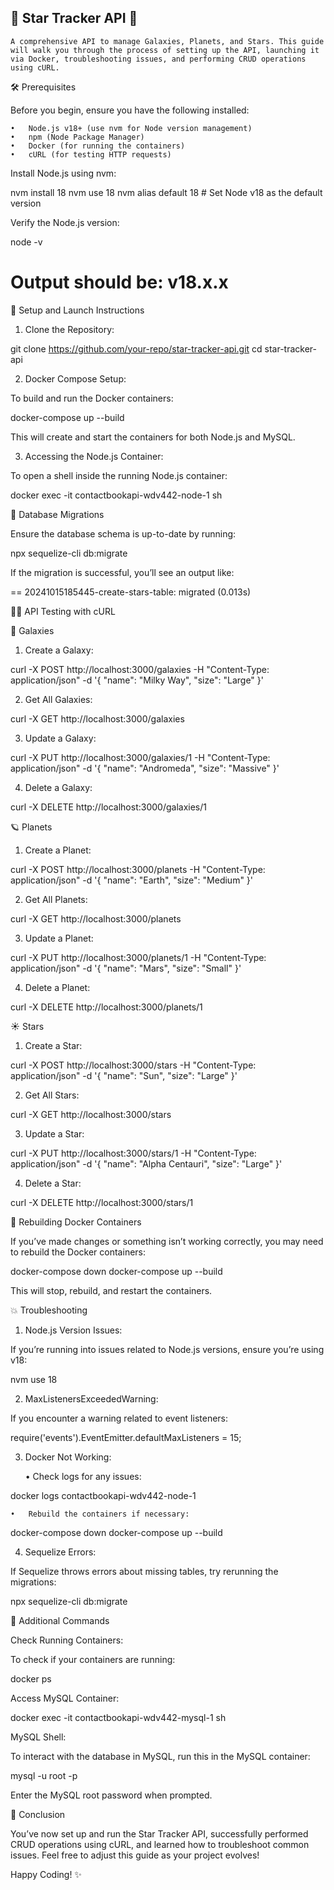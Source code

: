 ## 🌌 Star Tracker API 🚀

	A comprehensive API to manage Galaxies, Planets, and Stars. This guide will walk you through the process of setting up the API, launching it via Docker, troubleshooting issues, and performing CRUD operations using cURL.

🛠 Prerequisites

Before you begin, ensure you have the following installed:

	•	Node.js v18+ (use nvm for Node version management)
	•	npm (Node Package Manager)
	•	Docker (for running the containers)
	•	cURL (for testing HTTP requests)

Install Node.js using nvm:

nvm install 18
nvm use 18
nvm alias default 18  # Set Node v18 as the default version

Verify the Node.js version:

node -v
# Output should be: v18.x.x

🚀 Setup and Launch Instructions

1. Clone the Repository:

git clone https://github.com/your-repo/star-tracker-api.git
cd star-tracker-api

2. Docker Compose Setup:

To build and run the Docker containers:

docker-compose up --build

This will create and start the containers for both Node.js and MySQL.

3. Accessing the Node.js Container:

To open a shell inside the running Node.js container:

docker exec -it contactbookapi-wdv442-node-1 sh

📜 Database Migrations

Ensure the database schema is up-to-date by running:

npx sequelize-cli db:migrate

If the migration is successful, you’ll see an output like:

== 20241015185445-create-stars-table: migrated (0.013s)

🧑‍💻 API Testing with cURL

🌌 Galaxies

1. Create a Galaxy:

curl -X POST http://localhost:3000/galaxies -H "Content-Type: application/json" -d '{
  "name": "Milky Way",
  "size": "Large"
}'

2. Get All Galaxies:

curl -X GET http://localhost:3000/galaxies

3. Update a Galaxy:

curl -X PUT http://localhost:3000/galaxies/1 -H "Content-Type: application/json" -d '{
  "name": "Andromeda",
  "size": "Massive"
}'

4. Delete a Galaxy:

curl -X DELETE http://localhost:3000/galaxies/1

🪐 Planets

1. Create a Planet:

curl -X POST http://localhost:3000/planets -H "Content-Type: application/json" -d '{
  "name": "Earth",
  "size": "Medium"
}'

2. Get All Planets:

curl -X GET http://localhost:3000/planets

3. Update a Planet:

curl -X PUT http://localhost:3000/planets/1 -H "Content-Type: application/json" -d '{
  "name": "Mars",
  "size": "Small"
}'

4. Delete a Planet:

curl -X DELETE http://localhost:3000/planets/1

☀️ Stars

1. Create a Star:

curl -X POST http://localhost:3000/stars -H "Content-Type: application/json" -d '{
  "name": "Sun",
  "size": "Large"
}'

2. Get All Stars:

curl -X GET http://localhost:3000/stars

3. Update a Star:

curl -X PUT http://localhost:3000/stars/1 -H "Content-Type: application/json" -d '{
  "name": "Alpha Centauri",
  "size": "Large"
}'

4. Delete a Star:

curl -X DELETE http://localhost:3000/stars/1

🔄 Rebuilding Docker Containers

If you’ve made changes or something isn’t working correctly, you may need to rebuild the Docker containers:

docker-compose down
docker-compose up --build

This will stop, rebuild, and restart the containers.

💥 Troubleshooting

1. Node.js Version Issues:

If you’re running into issues related to Node.js versions, ensure you’re using v18:

nvm use 18

2. MaxListenersExceededWarning:

If you encounter a warning related to event listeners:

require('events').EventEmitter.defaultMaxListeners = 15;

3. Docker Not Working:

	•	Check logs for any issues:

docker logs contactbookapi-wdv442-node-1

	•	Rebuild the containers if necessary:

docker-compose down
docker-compose up --build

4. Sequelize Errors:

If Sequelize throws errors about missing tables, try rerunning the migrations:

npx sequelize-cli db:migrate

📜 Additional Commands

Check Running Containers:

To check if your containers are running:

docker ps

Access MySQL Container:

docker exec -it contactbookapi-wdv442-mysql-1 sh

MySQL Shell:

To interact with the database in MySQL, run this in the MySQL container:

mysql -u root -p

Enter the MySQL root password when prompted.

🎯 Conclusion

You’ve now set up and run the Star Tracker API, successfully performed CRUD operations using cURL, and learned how to troubleshoot common issues. Feel free to adjust this guide as your project evolves!

Happy Coding! ✨